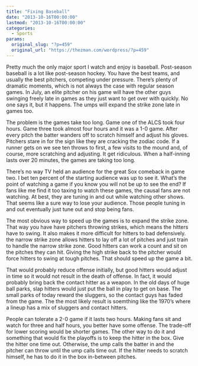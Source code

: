```yaml
---
title: "Fixing Baseball"
date: "2013-10-16T00:00:00"
lastmod: "2013-10-16T00:00:00"
categories:
  - Sports
params:
  original_slug: "?p=459"
  original_url: "https://thezman.com/wordpress/?p=459"
---
```


Pretty much the only major sport I watch and enjoy is baseball.
Post-season baseball is a lot like post-season hockey. You have the best
teams, and usually the best pitchers, competing under pressure. There’s
plenty of dramatic moments, which is not always the case with regular
season games. In July, an elite pitcher on his game will have the other
guys swinging freely late in games as they just want to get over with
quickly. No one says it, but it happens. The umps will expand the strike
zone late in games too.

The problem is the games take too long. Game one of the ALCS took four
hours. Game three took almost four hours and it was a 1-0 game. After
every pitch the batter wanders off to scratch himself and adjust his
gloves. Pitchers stare in for the sign like they are cracking the zodiac
code. If a runner gets on we see ten throws to first, a few visits to
the mound and, of course, more scratching and adjusting. It get
ridiculous. When a half-inning lasts over 20 minutes, the games are
taking too long.

There’s no way TV held an audience for the great Sox comeback in game
two. I bet ten percent of the starting audience was up to see it. What’s
the point of watching a game if you know you will not be up to see the
end? If fans like me find it too taxing to watch these games, the causal
fans are not watching. At best, they are tuning in and out while
watching other shows. That seems like a sure way to lose your audience.
Those people tuning in and out eventually just tune out and stop being
fans.

The most obvious way to speed up the games is to expand the strike zone.
That way you have have pitchers throwing strikes, which means the
hitters have to swing. It also makes it more difficult for hitters to
bad defensively. the narrow strike zone allows hitters to lay off a lot
of pitches and just train to handle the narrow strike zone. Good hitters
can work a count and sit on the pitches they can hit. Giving the high
strike back to the pitcher would force hitters to swing at tough
pitches. That should speed up the game a bit.

That would probably reduce offense initially, but good hitters would
adjust in time so it would not result in the death of offense. In fact,
it would probably bring back the contact hitter as a weapon. In the old
days of huge ball parks, slap hitters would just put the ball in play to
get on base. The small parks of today reward the sluggers, so the
contact guys has faded from the game. The the most likely result is
soemthing like the 1970’s where a lineup has a mix of sluggers and
contact hitters.

People can tolerate a 2-0 game if it lasts two hours. Making fans sit
and watch for three and half hours, you better have some offense. The
trade-off for lower scoring would be shorter games. The other way to do
it and something that would fix the playoffs is to keep the hitter in
the box. Give the hitter one time out. Otherwise, the ump calls the
batter in and the pitcher can throw until the ump calls time out. If the
hitter needs to scratch himself, he has to do it in the box in-between
pitches.
